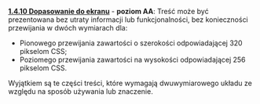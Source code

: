 [**1.4.10 Dopasowanie do ekranu**](https://wcag.lepszyweb.pl/#reflow) - **poziom AA**: Treść może być prezentowana bez utraty informacji lub funkcjonalności, bez konieczności przewijania w dwóch wymiarach dla:

 - Pionowego przewijania zawartości o szerokości odpowiadającej 320 pikselom CSS;
 - Poziomego przewijania zawartości na wysokości odpowiadającej 256 pikselom CSS.

  Wyjątkiem są te części treści, które wymagają dwuwymiarowego układu ze względu na sposób używania lub znaczenie.
